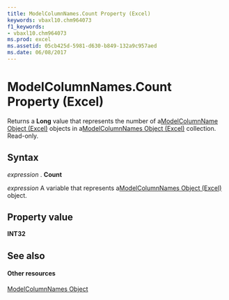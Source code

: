 ```yaml
---
title: ModelColumnNames.Count Property (Excel)
keywords: vbaxl10.chm964073
f1_keywords:
- vbaxl10.chm964073
ms.prod: excel
ms.assetid: 05cb425d-5981-d630-b849-132a9c957aed
ms.date: 06/08/2017
---
```



# ModelColumnNames.Count Property (Excel)

Returns a **Long** value that represents the number of a[ModelColumnName Object (Excel)](modelcolumnname-object-excel.md) objects in a[ModelColumnNames Object (Excel)](modelcolumnnames-object-excel.md) collection. Read-only.


## Syntax

 _expression_ . **Count**

 _expression_ A variable that represents a[ModelColumnNames Object (Excel)](modelcolumnnames-object-excel.md) object.


## Property value

 **INT32**


## See also


#### Other resources



[ModelColumnNames Object](modelcolumnnames-object-excel.md)

